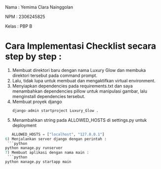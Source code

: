 Nama   : Yemima Clara Nainggolan 

NPM    : 2306245825  

Kelas  : PBP B  

# Cara Implementasi Checklist secara step by step : 
1) Membuat direktori baru dengan nama Luxury Glow dan membuka direktori tersebut pada command prompt. 
2) Lalu, tidak lupa untuk membuat dan mengaktifkan virtual environment.
3) Menyiapkan dependencies pada requirements.txt dan saya menambahkan dependencies pillow untuk manipulasi gambar, lalu menginstall dependencies tersebut.
4) Membuat proyek django
   ```python
   django-admin startproject Luxury_Glow .
5) Menambahkan string pada ALLOWED_HOSTS di settings.py untuk deployment
  ```python
     ALLOWED_HOSTS = ["localhost", "127.0.0.1"]
6) Menjalankan server django dengan perintah : 
   ```python
  python manage.py runserver
7) Membuat aplikasi dengan nama main :
   ```python
  python manage.py startapp main


